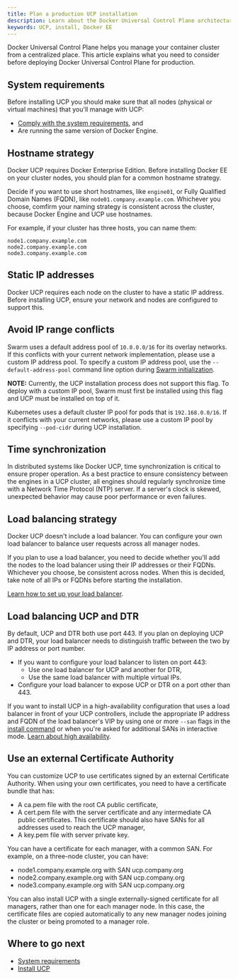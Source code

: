```yaml
---
title: Plan a production UCP installation
description: Learn about the Docker Universal Control Plane architecture, and the requirements to install it on production.
keywords: UCP, install, Docker EE
---
```


Docker Universal Control Plane helps you manage your container cluster from a
centralized place. This article explains what you need to consider before
deploying Docker Universal Control Plane for production.

## System requirements

Before installing UCP you should make sure that all nodes (physical or virtual
machines) that you'll manage with UCP:

* [Comply with the system requirements](system-requirements.md), and
* Are running the same version of Docker Engine.

## Hostname strategy

Docker UCP requires Docker Enterprise Edition. Before installing Docker EE on
your cluster nodes, you should plan for a common hostname strategy.

Decide if you want to use short hostnames, like `engine01`, or Fully Qualified
Domain Names (FQDN), like `node01.company.example.com`. Whichever you choose,
comfirm your naming strategy is consistent across the cluster, because
Docker Engine and UCP use hostnames.

For example, if your cluster has three hosts, you can name them:

```none
node1.company.example.com
node2.company.example.com
node3.company.example.com
```

## Static IP addresses

Docker UCP requires each node on the cluster to have a static IP address.
Before installing UCP, ensure your network and nodes are configured to support
this.

## Avoid IP range conflicts

Swarm uses a default address pool of `10.0.0.0/16` for its overlay networks. If this conflicts with your current network implementation, please use a custom IP address pool. To specify a custom IP address pool, use the `--default-address-pool` command line option during [Swarm initialization](../../../../engine/swarm/swarm-mode.md). 

**NOTE:** Currently, the UCP installation process does not support this flag. To deploy with a custom IP pool, Swarm must first be installed using this flag and UCP must be installed on top of it.

Kubernetes uses a default cluster IP pool for pods that is `192.168.0.0/16`. If it conflicts with your current networks, please use a custom IP pool by specifying `--pod-cidr` during UCP installation.

## Time synchronization

In distributed systems like Docker UCP, time synchronization is critical
to ensure proper operation. As a best practice to ensure consistency between
the engines in a UCP cluster, all engines should regularly synchronize time
with a Network Time Protocol (NTP) server. If a server's clock is skewed,
unexpected behavior may cause poor performance or even failures.

## Load balancing strategy

Docker UCP doesn't include a load balancer. You can configure your own
load balancer to balance user requests across all manager nodes.

If you plan to use a load balancer, you need to decide whether you'll
add the nodes to the load balancer using their IP addresses or their FQDNs.
Whichever you choose, be consistent across nodes. When this is decided,
take note of all IPs or FQDNs before starting the installation.

[Learn how to set up your load balancer](../configure/join-nodes/use-a-load-balancer.md).

## Load balancing UCP and DTR

By default, UCP and DTR both use port 443. If you plan on deploying UCP and
DTR, your load balancer needs to distinguish traffic between the two by IP
address or port number.

* If you want to configure your load balancer to listen on port 443:
    * Use one load balancer for UCP and another for DTR,
    * Use the same load balancer with multiple virtual IPs.
* Configure your load balancer to expose UCP or DTR on a port other than 443.

If you want to install UCP in a high-availability configuration that uses
a load balancer in front of your UCP controllers, include the appropriate IP
address and FQDN of the load balancer's VIP by using
one or more `--san` flags in the [install command](/reference/ucp/3.0/cli/install.md)
or when you're asked for additional SANs in interactive mode.
[Learn about high availability](../configure/set-up-high-availability.md).

## Use an external Certificate Authority

You can customize UCP to use certificates signed by an external Certificate
Authority. When using your own certificates, you need to have a certificate
bundle that has:

* A ca.pem file with the root CA public certificate,
* A cert.pem file with the server certificate and any intermediate CA public
certificates. This certificate should also have SANs for all addresses used to
reach the UCP manager,
* A key.pem file with server private key.

You can have a certificate for each manager, with a common SAN. For
example, on a three-node cluster, you can have:

* node1.company.example.org with SAN ucp.company.org
* node2.company.example.org with SAN ucp.company.org
* node3.company.example.org with SAN ucp.company.org

You can also install UCP with a single externally-signed certificate
for all managers, rather than one for each manager node. In this case,
the certificate files are copied automatically to any new
manager nodes joining the cluster or being promoted to a manager role.

## Where to go next

- [System requirements](system-requirements.md)
- [Install UCP](index.md)

